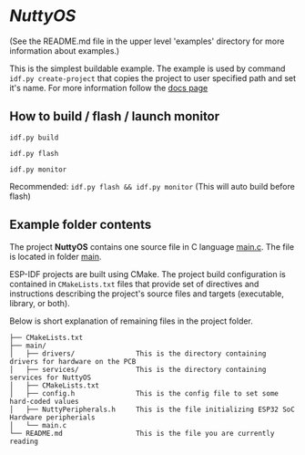 # _NuttyOS_

(See the README.md file in the upper level 'examples' directory for more information about examples.)

This is the simplest buildable example. The example is used by command `idf.py create-project`
that copies the project to user specified path and set it's name. For more information follow the [docs page](https://docs.espressif.com/projects/esp-idf/en/latest/api-guides/build-system.html#start-a-new-project)



## How to build / flash / launch monitor
`idf.py build`

`idf.py flash`

`idf.py monitor`

Recommended: `idf.py flash && idf.py monitor` (This will auto build before flash)

## Example folder contents

The project **NuttyOS** contains one source file in C language [main.c](main/main.c). The file is located in folder [main](main).

ESP-IDF projects are built using CMake. The project build configuration is contained in `CMakeLists.txt`
files that provide set of directives and instructions describing the project's source files and targets
(executable, library, or both). 

Below is short explanation of remaining files in the project folder.

```
├── CMakeLists.txt
├── main/
│   ├── drivers/               This is the directory containing drivers for hardware on the PCB
│   ├── services/              This is the directory containing services for NuttyOS
│   ├── CMakeLists.txt
│   ├── config.h               This is the config file to set some hard-coded values
│   ├── NuttyPeripherals.h     This is the file initializing ESP32 SoC Hardware peripherials
│   └── main.c
└── README.md                  This is the file you are currently reading
```



